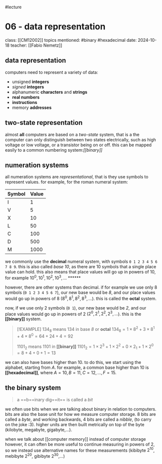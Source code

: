 #lecture
# 06 - data representation
class: [[CM12002]]
topics mentioned: #binary #hexadecimal
date: 2024-10-18
teacher: [[Fabio Nemetz]]
## data representation 
computers need to represent a variety of data:
+ unsigned **integers**
+ *signed* **integers** 
+ alphanumeric **characters** and **strings**
+ **real numbers**
+ **instructions**
+ memory **addresses**
## two-state representation
almost **all** computers are based on a *two-state* system, that is a the computer can only distinguish between two states electrically, such as high voltage or low voltage, or a transistor being on or off.
this can be mapped easily to a common numbering system:*[[binary]]*
## numeration systems
all numeration systems are *representational*, that is they use symbols to represent values. for example, for the roman numeral system:

| Symbol | Value |
| ------ | ----- |
| I      | 1     |
| V      | 5     |
| X      | 10    |
| L      | 50    |
| C      | 100   |
| D      | 500   |
| M      | 1000  |
we commonly use the **decimal** numeral system, with symbols `0 1 2 3 4 5 6 7 8 9`.
this is also called *base 10*, as there are 10 symbols that a single place value can hold. this also means that place values will go up in powers of 10, for example $10^0,10^1,10^2,10^3,\ldots$  ******

however, there are other systems than decimal. if for example we use only 8 symbols (`0 1 2 3 4 5 6 7`), our new base would be *8*, and our place values would go up in powers of 8 ($8^0,8^1,8^2,8^3,\ldots$). this is called the **octal** system.

now, if we use only 2 symbols (`0 1`), our new base would be *2*, and our place values would go up in powers of 2 ($2^0,2^1,2^2,2^3,\ldots$). this is the **[[binary]]** system.
>[!EXAMPLE]
>$134_8$ means $134$ in base *8* or **octal**
>$134_8 = 1\times 8^2+3\times 8^1+4\times8^0=64+24+4=92$
>
>$1101_2$ means $1101$ in **[[binary]]**
>$1101_2=1\times 2^3+1\times2^2+0\times2_1+1\times2^0=8+4+0+1=13$

we can also have bases higher than 10. to do this, we start using the alphabet, starting from $A$. for example, a common base higher than 10 is **[[hexadecimal]]**, where $A=10,B=11,C=12,\ldots,F=15$.
## the binary system 
> a ==b==inary dig==it== is called a *bit*

we often use bits when we are talking about binary in relation to computers. bits are also the base unit for how we measure computer storage. 8 bits are called a *byte*, and working backwards, 4 bits are called a *nibble*, (to carry on the joke :3).
higher units are then built metrically on top of the byte (kilobyte, megabyte, gigabyte,...).

when we talk about [[computer memory]] instead of computer storage however, it can often be more useful to continue measuring in powers of 2, so we instead use alternative names for these measurements (kibibyte $2^{10}$, mebibyte $2^{20}$, gibibyte $2^{30}$,...)